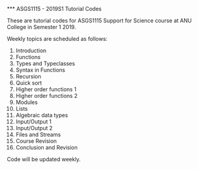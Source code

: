 *** ASGS1115 - 2019S1 Tutorial Codes

These are tutorial codes for ASGS1115 Support for Science course at ANU College in Semester 1 2019.

Weekly topics are scheduled as follows:
1. Introduction
2. Functions
3. Types and Typeclasses
4. Syntax in Functions
5. Recursion
6. Quick sort
7. Higher order functions 1
8. Higher order functions 2
9. Modules
10. Lists
11. Algebraic data types
12. Input/Output 1
13. Input/Output 2
14. Files and Streams
15. Course Revision 
16. Conclusion and Revision

Code will be updated weekly.
